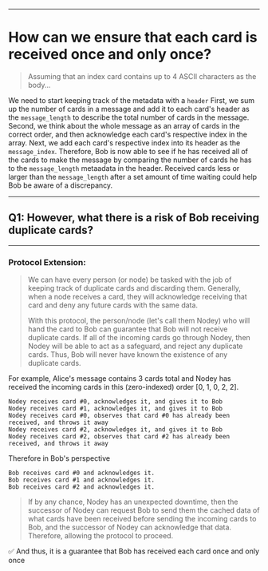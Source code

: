 
---
# How can we ensure that each card is received once and only once?

> Assuming that an index card contains up to 4 ASCII characters as the body... 

We need to start keeping track of the metadata with a `header` First, we sum up the number of cards in a message and add it to each card's header as the `message_length` to describe the total number of cards in the message. Second, we think about the whole message as an array of cards in the correct order, and then acknowledge each card's respective index in the array. Next, we add each card's respective index into its header as the `message_index`. Therefore, Bob is now able to see if he has received all of the cards to make the message by comparing the number of cards he has to the `message_length` metaadata in the header. Received cards less or larger than the `message_length` after a set amount of time waiting could help Bob be aware of a discrepancy. 

--- 
## Q1: However, what there is a risk of Bob receiving duplicate cards?
---
### Protocol Extension:
>We can have every person (or node) be tasked with the job of keeping track of duplicate cards and discarding them. Generally, when a node receives a card, they will acknowledge receiving that card and deny any future cards with the same data. 
>
>With this protocol, the person/node (let's call them Nodey) who will hand the card to Bob can guarantee that Bob will not receive duplicate cards. If all of the incoming cards go through Nodey, then Nodey will be able to act as a safeguard, and reject any duplicate cards. Thus, Bob will never have known the existence of any duplicate cards.

For example, Alice's message contains 3 cards total and Nodey has received the incoming cards in this (zero-indexed) order [0, 1, 0, 2, 2]. 

    Nodey receives card #0, acknowledges it, and gives it to Bob
    Nodey receives card #1, acknowledges it, and gives it to Bob
    Nodey receives card #0, observes that card #0 has already been received, and throws it away
    Nodey receives card #2, acknowledges it, and gives it to Bob
    Nodey receives card #2, observes that card #2 has already been received, and throws it away

Therefore in Bob's perspective

    Bob receives card #0 and acknowledges it.
    Bob receives card #1 and acknowledges it.
    Bob receives card #2 and acknowledges it.

>If by any chance, Nodey has an unexpected downtime, then the successor of Nodey can request Bob to send them the cached data of what cards have been received before sending the incoming cards to Bob, and the successor of Nodey can acknowledge that data. Therefore, allowing the protocol to proceed.

:white_check_mark: And thus, it is a guarantee that Bob has received each card once and only once
